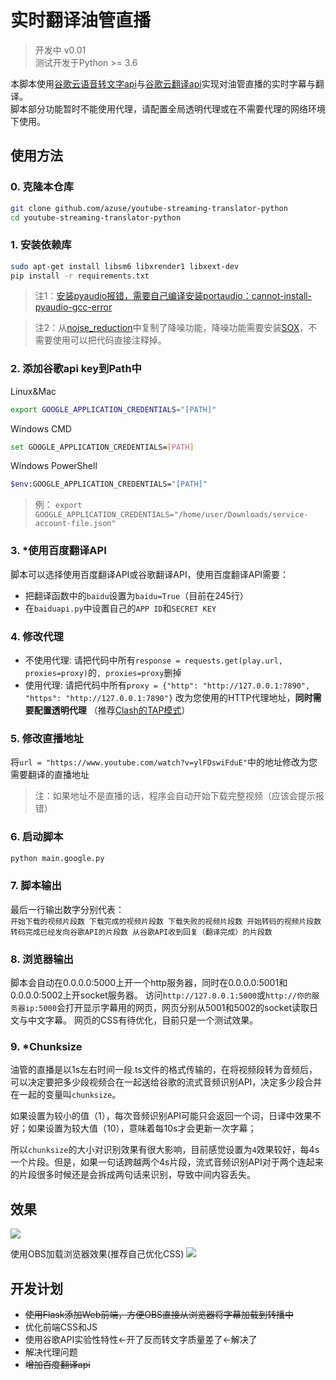 # 实时翻译油管直播
> 开发中 v0.01   
> 测试开发于Python >= 3.6    

本脚本使用[谷歌云语音转文字api](https://cloud.google.com/speech-to-text)与[谷歌云翻译api](https://cloud.google.com/translate)实现对油管直播的实时字幕与翻译。  
脚本部分功能暂时不能使用代理，请配置全局透明代理或在不需要代理的网络环境下使用。
## 使用方法
### 0. 克隆本仓库
   
 ```bash
 git clone github.com/azuse/youtube-streaming-translator-python
 cd youtube-streaming-translator-python
 ```

### 1. 安装依赖库
   
 ```bash
 sudo apt-get install libsm6 libxrender1 libxext-dev
 pip install -r requirements.txt
 ```
 > 注1：[安装pyaudio报错，需要自己编译安装portaudio：cannot-install-pyaudio-gcc-error](https://stackoverflow.com/questions/20023131/cannot-install-pyaudio-gcc-error)

 > 注2：从[noise_reduction](https://github.com/dodiku/noise_reduction)中复制了降噪功能，降噪功能需要安装[SOX](https://sourceforge.net/projects/sox/files/sox/14.4.2/)，不需要使用可以把代码直接注释掉。

### 2. 添加谷歌api key到Path中  
   
 Linux&Mac
 ```bash
 export GOOGLE_APPLICATION_CREDENTIALS="[PATH]"
 ```
 Windows CMD
 ```bash
 set GOOGLE_APPLICATION_CREDENTIALS=[PATH]
 ```
 Windows PowerShell
 ```bash
 $env:GOOGLE_APPLICATION_CREDENTIALS="[PATH]"
 ```
 > 例： `export GOOGLE_APPLICATION_CREDENTIALS="/home/user/Downloads/service-account-file.json"`

### 3. *使用百度翻译API
   
脚本可以选择使用百度翻译API或谷歌翻译API，使用百度翻译API需要：
 * 把翻译函数中的`baidu`设置为`baidu=True`（目前在245行）
 * 在`baiduapi.py`中设置自己的`APP ID`和`SECRET KEY`


### 4. 修改代理  
* 不使用代理:
     请把代码中所有`response = requests.get(play.url, proxies=proxy)`的`, proxies=proxy`删掉
* 使用代理:
     请把代码中所有`proxy = {"http": "http://127.0.0.1:7890", "https": "http://127.0.0.1:7890"}` 改为您使用的HTTP代理地址，**同时需要配置透明代理** （推荐[Clash的TAP模式](https://docs.cfw.lbyczf.com/contents/tap.html)）

### 5. 修改直播地址 
    
将`url = "https://www.youtube.com/watch?v=ylFDswiFduE"`中的地址修改为您需要翻译的直播地址
> 注：如果地址不是直播的话，程序会自动开始下载完整视频（应该会提示报错）

### 6. 启动脚本
 
```bash
python main.google.py
```

### 7. 脚本输出  
   
最后一行输出数字分别代表：  
`开始下载的视频片段数 下载完成的视频片段数 下载失败的视频片段数 开始转码的视频片段数 转码完成已经发向谷歌API的片段数 从谷歌API收到回复（翻译完成）的片段数`

### 8. 浏览器输出
   
脚本会自动在0.0.0.0:5000上开一个http服务器，同时在0.0.0.0:5001和0.0.0.0:5002上开socket服务器。
访问`http://127.0.0.1:5000`或`http://你的服务器ip:5000`会打开显示字幕用的网页，网页分别从5001和5002的socket读取日文与中文字幕。
网页的CSS有待优化，目前只是一个测试效果。

### 9. *Chunksize
    
油管的直播是以1s左右时间一段.ts文件的格式传输的，在将视频段转为音频后，可以决定要把多少段视频合在一起送给谷歌的流式音频识别API，决定多少段合并在一起的变量叫`chunksize`。  

如果设置为较小的值（1），每次音频识别API可能只会返回一个词，日译中效果不好；如果设置为较大值（10），意味着每10s才会更新一次字幕；  

所以`chunksize`的大小对识别效果有很大影响，目前感觉设置为`4`效果较好，每4s一个片段。但是，如果一句话跨越两个4s片段，流式音频识别API对于两个连起来的片段很多时候还是会拆成两句话来识别，导致中间内容丢失。  

## 效果
![](res/pre.gif)

使用OBS加载浏览器效果(推荐自己优化CSS)
![](res/pre2.gif)

## 开发计划
* ~~使用Flask添加Web前端，方便OBS直接从浏览器将字幕加载到转播中~~
* 优化前端CSS和JS
* 使用谷歌API实验性特性<-开了反而转文字质量差了<-解决了
* 解决代理问题
* ~~增加百度翻译api~~
